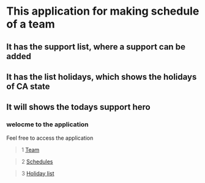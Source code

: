 
This application for making schedule of a team
===============================================
It has the support list, where a support can be added
--------------------------------------------------------
It has the list holidays, which shows the holidays of CA state 
----------------------------------------------------
It will shows  the todays support hero
----------------------------------------


### welocme to the application

Feel free to access the application
> 1 [Team](https://appde0911.herokuapp.com/supports)
>

> 2 [Schedules](https://appde0911.herokuapp.com/schedules)

>
> 3 [Holiday list](https://appde0911.herokuapp.com/holidays)


